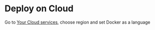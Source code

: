 # Deploy on Cloud
Go to [Your Cloud services](https://render.com), choose region and set Docker as a language

 
